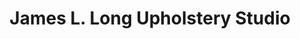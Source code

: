 ---
title: "James L. Long Upholstery Studio"
url: /mount-joy/james-l-long-upholstery-studio/
shop: doityourself
---